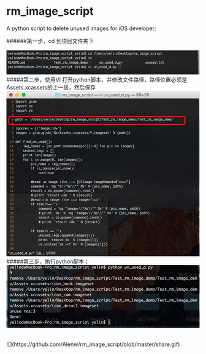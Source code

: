 # rm_image_script
A python script to delete unused images for iOS developer;

######第一步，cd 到项目文件夹下 </br>

![](https://github.com/Alenw/rm_image_script/blob/master/png1.png)
#####第二步，使用Vi 打开python脚本，并修改文件路径，路径位置必须是Assets.xcassets的上一级，然后保存</br>
![](https://github.com/Alenw/rm_image_script/blob/master/png2.png)
#####第三步，执行python脚本；</br>
![](https://github.com/Alenw/rm_image_script/blob/master/png3.png)

</br>
![](https://github.com/Alenw/rm_image_script/blob/master/share.gif)
